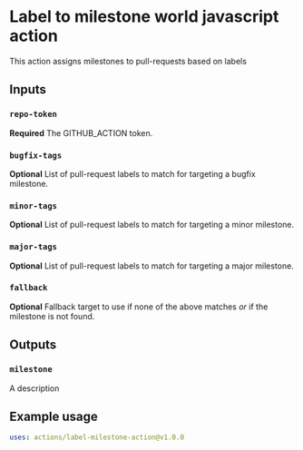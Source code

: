 # Label to milestone world javascript action

This action assigns milestones to pull-requests based on labels

## Inputs

### `repo-token`

**Required** The GITHUB_ACTION token.

### `bugfix-tags`

**Optional** List of pull-request labels to match for targeting a bugfix milestone.

### `minor-tags`

**Optional** List of pull-request labels to match for targeting a minor milestone.

### `major-tags`

**Optional** List of pull-request labels to match for targeting a major milestone.

### `fallback`

**Optional** Fallback target to use if none of the above matches *or* if the milestone is not found.

## Outputs

### `milestone`

A description

## Example usage

```yaml
uses: actions/label-milestone-action@v1.0.0
```
